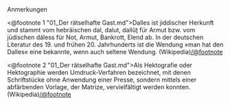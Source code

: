<div class="anmerkungen">Anmerkungen</div>

<@footnote 1 "01_Der rätselhafte Gast.md">Dalles ist jiddischer Herkunft und stammt vom hebräischen dal, dalut, dallûṯ für Armut bzw. vom jüdischen dáless für Not, Armut, Bankrott, Elend ab. In der deutschen Literatur des 19. und frühen 20. Jahrhunderts ist die Wendung »man hat den Dalles« eine bekannte, wenn auch seltene Wendung. (Wikipedia)</@footnote>

<@footnote 2 "01_Der rätselhafte Gast.md">Als Hektografie oder Hektographie werden Umdruck-Verfahren bezeichnet, mit denen Schriftstücke ohne Anwendung einer Presse, sondern mittels einer abfärbenden Vorlage, der Matrize, vervielfältigt werden konnten. (Wikipedia)</@footnote>
